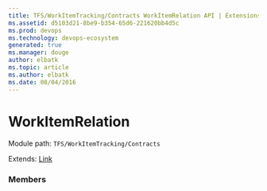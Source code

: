 ```yaml
---
title: TFS/WorkItemTracking/Contracts WorkItemRelation API | Extensions for Visual Studio Team Services
ms.assetid: d5103d21-8be9-b354-65d6-221620bb4d5c
ms.prod: devops
ms.technology: devops-ecosystem
generated: true
ms.manager: douge
author: elbatk
ms.topic: article
ms.author: elbatk
ms.date: 08/04/2016
---
```


# WorkItemRelation

Module path: `TFS/WorkItemTracking/Contracts`

Extends: [Link](../../../TFS/WorkItemTracking/Contracts/Link.md)

### Members

